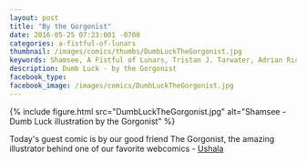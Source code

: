 ```yaml
---
layout: post
title: "By the Gorgonist"
date: 2016-05-25 07:23:001 -0700
categories: a-fistful-of-lunars
thumbnail: /images/comics/thumbs/DumbLuckTheGorgonist.jpg
keywords: Shamsee, A Fistful of Lunars, Tristan J. Tarwater, Adrian Ricker
description: Dumb Luck - by the Gorgonist
facebook_type: 
facebook_image: /images/comics/DumbLuckTheGorgonist.jpg
---
```

{% include figure.html src="DumbLuckTheGorgonist.jpg" alt="Shamsee - Dumb Luck illustration by the Gorgonist" %}

Today's guest comic is by our good friend The Gorgonist, the amazing illustrator behind one of our favorite webcomics - [Ushala](http://www.ushalacomic.com/)
